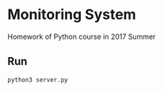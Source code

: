 # Monitoring System

Homework of Python course in 2017 Summer

## Run

```bash
python3 server.py
```

